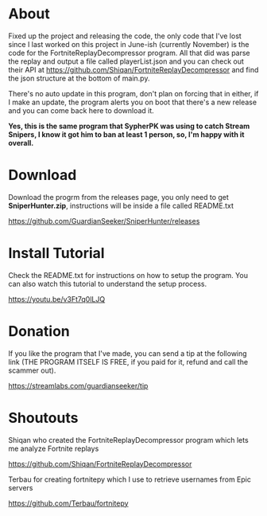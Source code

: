 # About
Fixed up the project and releasing the code, the only code that I've lost since I last worked on this project in June-ish (currently November) is the code for the FortniteReplayDecompressor program. All that did was parse the replay and output a file called playerList.json and you can check out their API at https://github.com/Shiqan/FortniteReplayDecompressor and find the json structure at the bottom of main.py.

There's no auto update in this program, don't plan on forcing that in either, if I make an update, the program alerts you on boot that there's a new release and you can come back here to download it.

**Yes, this is the same program that SypherPK was using to catch Stream Snipers, I know it got him to ban at least 1 person, so, I'm happy with it overall.**

# Download

Download the progrm from the releases page, you only need to get **SniperHunter.zip**, instructions will be inside a file called README.txt

https://github.com/GuardianSeeker/SniperHunter/releases

# Install Tutorial

Check the README.txt for instructions on how to setup the program.
You can also watch this tutorial to understand the setup process.

https://youtu.be/v3Ft7q0lLJQ

# Donation
If you like the program that I've made, you can send a tip at the following link (THE PROGRAM ITSELF IS FREE, if you paid for it, refund and call the scammer out).

https://streamlabs.com/guardianseeker/tip

# Shoutouts
Shiqan who created the FortniteReplayDecompressor program which lets me analyze Fortnite replays

https://github.com/Shiqan/FortniteReplayDecompressor

Terbau for creating fortnitepy which I use to retrieve usernames from Epic servers

https://github.com/Terbau/fortnitepy
